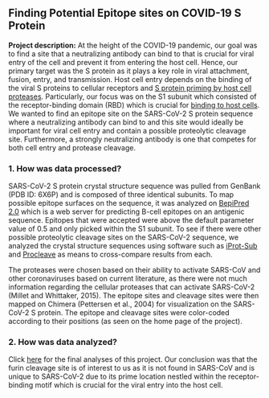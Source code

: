 ## Finding Potential Epitope sites on COVID-19 S Protein

**Project description:** At the height of the COVID-19 pandemic, our goal was to find a site that a neutralizing antibody can bind to that is crucial for viral entry of the cell and prevent it from entering the host cell. Hence, our primary target was the S protein as it plays a key role in viral attachment, fusion, entry, and transmission. Host cell entry depends on the binding of the viral S proteins to cellular receptors and [S protein priming by host cell proteases](https://pubmed.ncbi.nlm.nih.gov/32142651/). Particularly, our focus was on the S1 subunit which consisted of the receptor-binding domain (RBD) which is crucial for [binding to host cells](https://pubmed.ncbi.nlm.nih.gov/32249063/). We wanted to find an epitope site on the SARS-CoV-2 S protein sequence where a neutralizing antibody can bind to and this site would ideally be important for viral cell entry and contain a possible proteolytic cleavage site. Furthermore, a strongly neutralizing antibody is one that competes for both cell entry and protease cleavage. 

### 1. How was data processed?

SARS-CoV-2 S protein crystal structure sequence was pulled from GenBank (PDB ID: 6X6P) and is composed of three identical subunits. To map possible epitope surfaces on the sequence, it was analyzed on [BepiPred 2.0](10.1093/nar/gkx346) which is a web server for predicting B-cell epitopes on an antigenic sequence. Epitopes that were accepted were above the default parameter value of 0.5 and only picked within the S1 subunit. To see if there were other possible proteolytic cleavage sites on the SARS-CoV-2 sequence, we analyzed the crystal structure sequences using software such as [iProt-Sub](https://doi.org/10.1093/bib/bby028) and [Procleave](10.1016/j.gpb.2019.08.002) as means to cross-compare results from each. 

The proteases were chosen based on their ability to activate SARS-CoV and other coronaviruses based on current literature, as there were not much information regarding the cellular proteases that can activate SARS-CoV-2 (Millet and Whittaker, 2015). The epitope sites and cleavage sites were then mapped on Chimera (Pettersen et al., 2004) for visualization on the SARS-CoV-2 S protein. The epitope and cleavage sites were color-coded
according to their positions (as seen on the home page of the project).


### 2. How was data analyzed?
Click [here](https://docs.google.com/presentation/d/1umXnbUF3ZsVV_Ev_eEH5UHNSQbRNiTryFM7SetCvnSU/edit#slide=id.p) for the final analyses of this project. 
Our conclusion was that the furin cleavage site is of interest to us as it is not found in SARS-CoV and is unique to SARS-CoV-2 due to its prime location nestled within the receptor-binding motif which is crucial for the viral entry into the host cell.


<!--- For more details see [GitHub Flavored Markdown](https://guides.github.com/features/mastering-markdown/). -->
